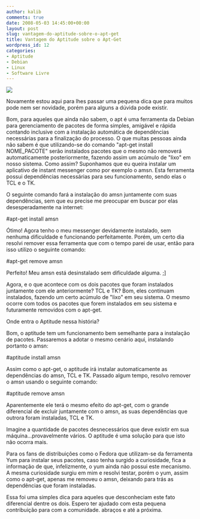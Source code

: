 ```yaml
---
author: kalib
comments: true
date: 2008-05-03 14:45:00+00:00
layout: post
slug: vantagem-do-aptitude-sobre-o-apt-get
title: Vantagem do Aptitude sobre o Apt-Get
wordpress_id: 12
categories:
- Aptitude
- Debian
- Linux
- Software Livre
---
```


[![](http://1.bp.blogspot.com/_5kfJplBiYy0/SBx_jVJ9LUI/AAAAAAAAACU/1E4XfQHm1SY/s320/Swirl.jpg)](http://1.bp.blogspot.com/_5kfJplBiYy0/SBx_jVJ9LUI/AAAAAAAAACU/1E4XfQHm1SY/s1600-h/Swirl.jpg)



Novamente estou aqui para lhes passar uma pequena dica que para muitos pode nem ser novidade, porém para alguns a dúvida pode existir.

Bom, para aqueles que ainda não sabem, o apt é uma ferramenta da Debian para gerenciamento de pacotes de forma simples, amigável e rápida contando inclusive com a instalação automática de dependências necessárias para a finalização do processo. O que muitas pessoas ainda não sabem é que utilizando-se do comando "apt-get install NOME_PACOTE" serão instalados pacotes que o mesmo não removerá automaticamente posteriormente, fazendo assim um acúmulo de "lixo" em nosso sistema. Como assim? Suponhamos que eu queira instalar um aplicativo de instant messenger como por exemplo o amsn. Esta ferramenta possui dependências necessárias para seu funcionamento, sendo elas o TCL e o TK.

O seguinte comando fará a instalação do amsn juntamente com suas dependências, sem que eu precise me preocupar em buscar por elas desesperadamente na internet:

#apt-get install amsn

Ótimo! Agora tenho o meu messenger devidamente instalado, sem nenhuma dificuldade e funcionando perfeitamente. Porém, um certo dia resolvi remover essa ferramenta que com o tempo parei de usar, então para isso utilizo o seguinte comando:

#apt-get remove amsn

Perfeito! Meu amsn está desinstalado sem dificuldade alguma. ;]

Agora, e o que acontece com os dois pacotes que foram instalados juntamente com ele anteriormente? TCL e TK? Bom, eles continuam instalados, fazendo um certo acúmulo de  "lixo" em seu sistema. O mesmo ocorre com todos os pacotes que forem instalados em seu sistema e futuramente removidos com o apt-get.

Onde entra o Aptitude nessa história?

Bom, o aptitude tem um funcionamento bem semelhante para a instalação de pacotes. Passaremos a adotar o mesmo cenário aqui, instalando portanto o amsn:

#aptitude install amsn

Assim como o apt-get, o aptitude irá instalar automaticamente as dependências do amsn, TCL e TK. Passado algum tempo, resolvo remover o amsn usando o seguinte comando:

#aptitude remove amsn

Aparentemente ele terá o mesmo efeito do apt-get, com o grande diferencial de  excluir juntamente com o amsn, as suas dependências que outrora foram instaladas, TCL e TK.

Imagine a quantidade de pacotes desnecessários que deve existir em sua máquina...provavelmente vários. O aptitude é uma solução para que isto não ocorra mais.

Para os fans de distribuições como o Fedora que utilizam-se da ferramenta Yum para instalar seus pacotes, caso tenha surgido a curiosidade, fica a informação de que, infelizmente, o yum ainda não possui este mecanismo. A mesma curiosidade surgiu em mim e resolvi testar, porém o yum, assim como o apt-get, apenas me removeu o amsn, deixando para trás as dependências que foram instaladas.

Essa foi uma simples dica para aqueles que desconheciam este fato diferencial dentre os dois. Espero ter ajudado com esta pequena contribuição para com a comunidade. abraços e até a próxima.
[](http://img376.imageshack.us/img376/8000/userbar635980sd7.gif)


